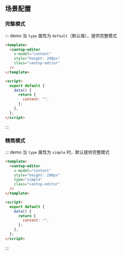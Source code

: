 ## 场景配置

### 完整模式
::: demo 当 `type` 属性为 `default`（默认值），提供完整模式
```html
<template>
  <vantop-editor
    v-model="content"
    style="height: 200px"
    class="vantop-editor"
  />
</template>

<script>
  export default {
    data() {
      return {
        content: "",
      };
    },
  };
</script>
```
:::


### 精简模式
::: demo 当 `type` 属性为 `simple` 时，默认提供完整模式
```html
<template>
  <vantop-editor
    v-model="content"
    style="height: 200px"
    type="simple"
    class="vantop-editor"
  />
</template>

<script>
  export default {
    data() {
      return {
        content: "",
      };
    },
  };
</script>
```
:::
